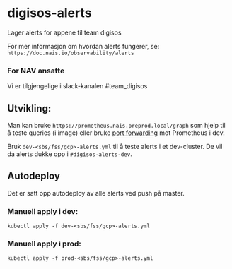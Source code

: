 # digisos-alerts

Lager alerts for appene til team digisos

For mer informasjon om hvordan alerts fungerer, se: 
`https://doc.nais.io/observability/alerts`

### For NAV ansatte
Vi er tilgjengelige i slack-kanalen #team_digisos

## Utvikling:
Man kan bruke `https://prometheus.nais.preprod.local/graph` som hjelp til å teste queries (i image) eller bruke [port forwarding](https://kubernetes.io/docs/tasks/access-application-cluster/port-forward-access-application-cluster/) mot Prometheus i dev.

Bruk `dev-<sbs/fss/gcp>-alerts.yml` til å teste alerts i et dev-cluster. De vil da alerts dukke opp i `#digisos-alerts-dev`.

## Autodeploy
Det er satt opp autodeploy av alle alerts ved push på master.

### Manuell apply i dev:
`kubectl apply -f dev-<sbs/fss/gcp>-alerts.yml`

### Manuell apply i prod:
`kubectl apply -f prod-<sbs/fss/gcp>-alerts.yml`
